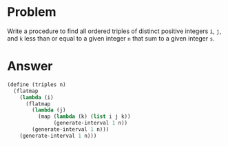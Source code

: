 # Problem

Write a procedure to find all ordered triples of distinct positive integers `i`, `j`, and `k` less than or equal to a given integer `n` that sum to a given integer `s`.

# Answer

```scheme
(define (triples n)
  (flatmap
    (lambda (i)
      (flatmap
        (lambda (j)
          (map (lambda (k) (list i j k))
               (generate-interval 1 n))
        (generate-interval 1 n)))
    (generate-interval 1 n)))
```
